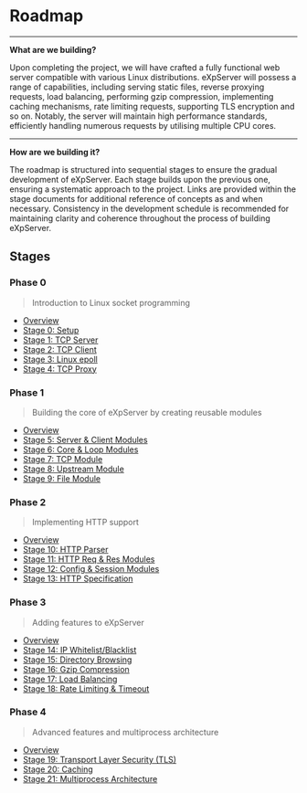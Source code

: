 # Roadmap

---

**What are we building?**

Upon completing the project, we will have crafted a fully functional web server compatible with various Linux distributions. eXpServer will possess a range of capabilities, including serving static files, reverse proxying requests, load balancing, performing gzip compression, implementing caching mechanisms, rate limiting requests, supporting TLS encryption and so on. Notably, the server will maintain high performance standards, efficiently handling numerous requests by utilising multiple CPU cores.

---

**How are we building it?**

The roadmap is structured into sequential stages to ensure the gradual development of eXpServer. Each stage builds upon the previous one, ensuring a systematic approach to the project. Links are provided within the stage documents for additional reference of concepts as and when necessary. Consistency in the development schedule is recommended for maintaining clarity and coherence throughout the process of building eXpServer.

## Stages

### Phase 0

> Introduction to Linux socket programming

- [Overview](phase-0/)
- [Stage 0: Setup](phase-0/stage-0)
- [Stage 1: TCP Server](phase-0/stage-1)
- [Stage 2: TCP Client](phase-0/stage-2)
- [Stage 3: Linux epoll](phase-0/stage-3)
- [Stage 4: TCP Proxy](phase-0/stage-4)

### Phase 1

> Building the core of eXpServer by creating reusable modules

- [Overview](phase-1/)
- [Stage 5: Server & Client Modules](phase-1/stage-5)
- [Stage 6: Core & Loop Modules](phase-1/stage-6)
- [Stage 7: TCP Module](phase-1/stage-7)
- [Stage 8: Upstream Module](phase-1/stage-8)
- [Stage 9: File Module](phase-1/stage-9)

### Phase 2

> Implementing HTTP support

- [Overview](phase-2/)
- [Stage 10: HTTP Parser](phase-2/stage-10)
- [Stage 11: HTTP Req & Res Modules](phase-2/stage-11)
- [Stage 12: Config & Session Modules](phase-2/stage-12)
- [Stage 13: HTTP Specification](phase-2/stage-13)

### Phase 3

> Adding features to eXpServer

- [Overview](phase-3/)
- [Stage 14: IP Whitelist/Blacklist](phase-3/stage-14)
- [Stage 15: Directory Browsing](phase-3/stage-15)
- [Stage 16: Gzip Compression](phase-3/stage-16)
- [Stage 17: Load Balancing](phase-3/stage-17)
- [Stage 18: Rate Limiting & Timeout](phase-3/stage-18)

### Phase 4

> Advanced features and multiprocess architecture

- [Overview](phase-4/)
- [Stage 19: Transport Layer Security (TLS)](phase-4/stage-19)
- [Stage 20: Caching](phase-4/stage-20)
- [Stage 21: Multiprocess Architecture](phase-4/stage-21)
